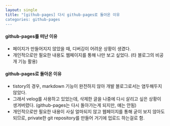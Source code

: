 ```yaml
---
layout: single
title: "[github-pages] 다시 github-pages로 돌아온 이유
categories: github-pages
---
```


#### github-pages를 떠난 이유

- 페이지가 만들어지지 않았을 때, 디버깅이 어려운 상황이 생겼다.
- 개인적으로만 필요한 내용도 웹페이지를 통해 나만 보고 싶었다. (타 블로그의 비공개 기능 활용)

#### github-pages로 돌아온 이유

- tistory의 경우, markdown 기능이 완전하지 않아 개발 블로그로서는 염두해두지 않았다.
- 그래서 velog를 사용하고 있었는데, 삭제한 글을 나중에 다시 살리고 싶은 상황이 생겨버렸다. (github-pages는 다시 돌아가는게 되지만, 얘는 안됨)
- 개인적으로만 필요한 내용이 사실 얼마되지 않고 웹페이지를 통해 굳이 보지 않아도 되므로, private한 git repository를 만들어 거기에 업로드 하는걸로 함.
